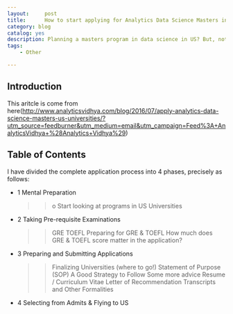 ```yaml
---
layout:     post
title:      How to start applying for Analytics Data Science Masters in the US Universities?
category: blog
catalog: yes
description: Planning a masters program in data science in US? But, not completely aware of the application process? Or afraid of the application process?
tags:
    - Other

---
```


## Introduction

This aritcle is come from here(http://www.analyticsvidhya.com/blog/2016/07/apply-analytics-data-science-masters-us-universities/?utm_source=feedburner&utm_medium=email&utm_campaign=Feed%3A+AnalyticsVidhya+%28Analytics+Vidhya%29)

## Table of Contents

I have divided the complete application process into 4 phases, precisely as follows:

* 1 Mental Preparation

    >>o Start looking at programs in US Universities

* 2 Taking Pre-requisite Examinations

    >> GRE
    >> TOEFL
    >> Preparing for GRE & TOEFL
    >> How much does GRE & TOEFL score matter in the application?

* 3 Preparing and Submitting Applications

    >> Finalizing Universities (where to go!)
    >> Statement of Purpose (SOP)
    >> A Good Strategy to Follow
    >> Some more advice
    >> Resume / Curriculum Vitae
    >> Letter of Recommendation
    >> Transcripts and Other Formalities

* 4 Selecting from Admits & Flying to US

